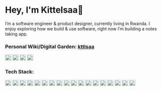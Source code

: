 # Hey, I'm Kittelsaa🦀
I’m a software engineer & product designer, currently living in Rwanda. I enjoy exploring how we build & use software, right now I’m building a notes taking app.

### Personal Wiki/Digital Garden: <a href="https://www.kttlsaa.com/">kttlsaa</a>
<p align="left">
<a href="https://mail.google.com/mail/?view=cm&fs=1&to=kttlsaa@gmail.com"><img src="https://img.shields.io/badge/Email-FE762D?style=flat&logo=gmail&logoColor=white" height="20"/></a>
<a href="https://www.linkedin.com/in/kittelsaa-nyampundu-467858253/?lipi=urn%3Ali%3Apage%3Ad_flagship3_people%3BJUuTxn%2FwRJO7Od%2FMkIE0ug%3D%3D"><img src="https://img.shields.io/badge/LinkedIn-232323?style=flat&logo=linkedin&logoColor=white" height="20"/></a>
<a href="https://indieweb.social/@kttlsaa"><img src="https://img.shields.io/badge/Mastodon-FE762D?style=flat&logo=mastodon&logoColor=white" height="20"/></a>
<a href="https://bsky.app/profile/kittelsaa.bsky.social"><img src="https://img.shields.io/badge/Bluesky-232323?style=flat&logo=bluesky&logoColor=white" height="20"/></a>
</p> 

### Tech Stack:
<p align="left">
  <img src="https://img.shields.io/badge/TypeScript-232323?style=flat&logo=typescript&logoColor=white" height="20"/>
  <img src="https://img.shields.io/badge/Python-FE762D?style=flat&logo=python&logoColor=white" height="20"/>
  <img src="https://img.shields.io/badge/C++-232323?style=flat&logo=cplusplus&logoColor=white" height="20"/>
  <img src="https://img.shields.io/badge/JavaScript-FE762D?style=flat&logo=javascript&logoColor=white" height="20"/>
  <img src="https://img.shields.io/badge/React-232323?style=flat&logo=react&logoColor=white" height="20"/>
  <img src="https://img.shields.io/badge/Rust-FE762D?style=flat&logo=rust&logoColor=white" height="20"/>
  <img src="https://img.shields.io/badge/SolidJS-232323?style=flat&logo=solidjs&logoColor=white" height="20"/>
  <img src="https://img.shields.io/badge/Node.js-FE762D?style=flat&logo=node.js&logoColor=white" height="20"/>
  <img src="https://img.shields.io/badge/Express.js-232323?style=flat&logo=express&logoColor=white" height="20"/>
  <img src="https://img.shields.io/badge/CSS3-FE762D?style=flat&logo=css3&logoColor=white" height="20"/>
  <img src="https://img.shields.io/badge/Tailwind_CSS-232323?style=flat&logo=tailwind-css&logoColor=white" height="20"/>
  <img src="https://img.shields.io/badge/MDX-FE762D?style=flat&logo=mdx&logoColor=white" height="20"/>
  <img src="https://img.shields.io/badge/PostgreSQL-232323?style=flat&logo=postgresql&logoColor=white" height="20"/>
  <img src="https://img.shields.io/badge/Next.js-232323?style=flat&logo=next.js&logoColor=white" height="20"/>
  <img src="https://img.shields.io/badge/Astro-FE762D?style=flat&logo=astro&logoColor=white" height="20"/>
  <img src="https://img.shields.io/badge/Git-232323?style=flat&logo=git&logoColor=white" height="20"/>
  <img src="https://img.shields.io/badge/Docker-FE762D?style=flat&logo=docker&logoColor=white" height="20"/>
  <img src="https://img.shields.io/badge/Kubernetes-232323?style=flat&logo=kubernetes&logoColor=white" height="20"/>
</p> 
